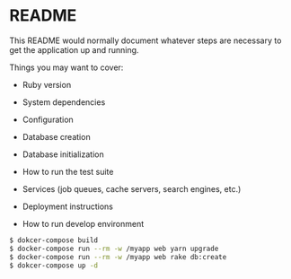 # README

This README would normally document whatever steps are necessary to get the
application up and running.

Things you may want to cover:

* Ruby version

* System dependencies

* Configuration

* Database creation

* Database initialization

* How to run the test suite

* Services (job queues, cache servers, search engines, etc.)

* Deployment instructions

* How to run develop environment

```bash
$ dokcer-compose build
$ docker-compose run --rm -w /myapp web yarn upgrade
$ docker-compose run --rm -w /myapp web rake db:create
$ dokcer-compose up -d
````

